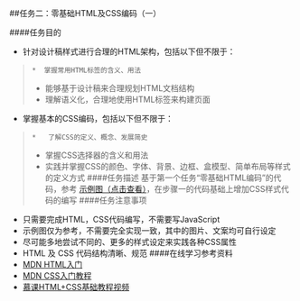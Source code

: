 ##任务二：零基础HTML及CSS编码（一）

####任务目的

- 针对设计稿样式进行合理的HTML架构，包括以下但不限于：


> ``` 
> *  掌握常用HTML标签的含义、用法
> ```
> - 能够基于设计稿来合理规划HTML文档结构
> - 理解语义化，合理地使用HTML标签来构建页面

- 掌握基本的CSS编码，包括以下但不限于：
> ```
> *   了解CSS的定义、概念、发展简史
> ```
> - 掌握CSS选择器的含义和用法
> - 实践并掌握CSS的颜色、字体、背景、边框、盒模型、简单布局等样式的定义方式
####任务描述
基于第一个任务“零基础HTML编码”的代码，参考 [示例图（点击查看）](http://7xrp04.com1.z0.glb.clouddn.com/task_1_2_1.jpg)，在步骤一的代码基础上增加CSS样式代码的编写
####任务注意事项
- 只需要完成HTML，CSS代码编写，不需要写JavaScript
- 示例图仅为参考，不需要完全实现一致，其中的图片、文案均可自行设定
- 尽可能多地尝试不同的、更多的样式设定来实践各种CSS属性
- HTML 及 CSS 代码结构清晰、规范
####在线学习参考资料
- [MDN HTML入门](https://developer.mozilla.org/zh-CN/docs/Web/Guide/HTML/Introduction)
- [MDN CSS入门教程](https://developer.mozilla.org/zh-CN/docs/Web/Guide/CSS/Getting_started)
- [慕课HTML+CSS基础教程视频](http://www.imooc.com/learn/9)

